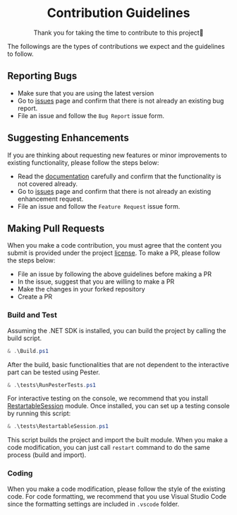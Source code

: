 <div align="center">

# Contribution Guidelines

Thank you for taking the time to contribute to this project👏

</div>

The followings are the types of contributions we expect and the guidelines to follow.

## Reporting Bugs

- Make sure that you are using the latest version
- Go to [issues](https://github.com/mdgrs-mei/PowerShellRun/issues) page and confirm that there is not already an existing bug report.
- File an issue and follow the `Bug Report` issue form.

## Suggesting Enhancements

If you are thinking about requesting new features or minor improvements to existing functionality, please follow the steps below:

- Read the [documentation](https://github.com/mdgrs-mei/PowerShellRun/blob/main/README.md) carefully and confirm that the functionality is not covered already.
- Go to [issues](https://github.com/mdgrs-mei/PowerShellRun/issues) page and confirm that there is not already an existing enhancement request.
- File an issue and follow the `Feature Request` issue form.

## Making Pull Requests

When you make a code contribution, you must agree that the content you submit is provided under the project [license](https://github.com/mdgrs-mei/PowerShellRun/blob/main/LICENSE). To make a PR, please follow the steps below:

- File an issue by following the above guidelines before making a PR
- In the issue, suggest that you are willing to make a PR
- Make the changes in your forked repository
- Create a PR

### Build and Test

Assuming the .NET SDK is installed, you can build the project by calling the build script.

```powershell
& .\Build.ps1
```

After the build, basic functionalities that are not dependent to the interactive part can be tested using Pester.

```powershell
& .\tests\RunPesterTests.ps1
```

For interactive testing on the console, we recommend that you install [RestartableSession](https://github.com/mdgrs-mei/RestartableSession) module. Once installed, you can set up a testing console by running this script:

```powershell
& .\tests\RestartableSession.ps1
```

This script builds the project and import the built module. When you make a code modification, you can just call `restart` command to do the same process (build and import).

### Coding

When you make a code modification, please follow the style of the existing code. For code formatting, we recommend that you use Visual Studio Code since the formatting settings are included in `.vscode` folder.

